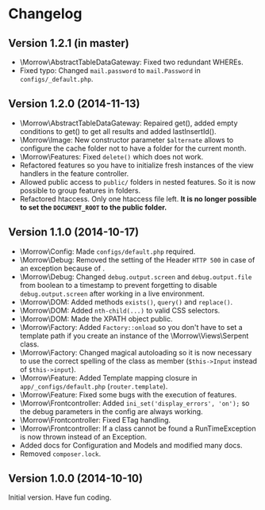 Changelog
============

Version 1.2.1 (in master)
-------------

* \Morrow\AbstractTableDataGateway: Fixed two redundant WHEREs.
* Fixed typo: Changed `mail.password` to `mail.Password` in `configs/_default.php`.


Version 1.2.0 (2014-11-13)
-------------

* \Morrow\AbstractTableDataGateway: Repaired get(), added empty conditions to get() to get all results and added lastInsertId().
* \Morrow\Image: New constructor parameter `$alternate` allows to configure the cache folder not to have a folder for the current month.
* \Morrow\Features: Fixed `delete()` which does not work.
* Refactored features so you have to initialize fresh instances of the view handlers in the feature controller.
* Allowed public access to `public/` folders in nested features. So it is now possible to group features in folders.
* Refactored htaccess. Only one htaccess file left. **It is no longer possible to set the `DOCUMENT_ROOT` to the public folder.**


Version 1.1.0 (2014-10-17)
-------------

* \Morrow\Config: Made `configs/default.php` required.
* \Morrow\Debug: Removed the setting of the Header `HTTP 500` in case of an exception because of .
* \Morrow\Debug: Changed `debug.output.screen` and `debug.output.file` from boolean to a timestamp to prevent forgetting to disable `debug.output.screen` after working in a live environment.
* \Morrow\DOM: Added methods `exists()`, `query()` and `replace()`.
* \Morrow\DOM: Added `nth-child(...)` to valid CSS selectors.
* \Morrow\DOM: Made the XPATH object public.
* \Morrow\Factory: Added `Factory::onload` so you don't have to set a template path if you create an instance of the \Morrow\Views\Serpent class.
* \Morrow\Factory: Changed magical autoloading so it is now necessary to use the correct spelling of the class as member (`$this->Input` instead of `$this->input`).
* \Morrow\Feature: Added Template mapping closure in `app/_configs/default.php` (`router.template`).
* \Morrow\Feature: Fixed some bugs with the execution of features.
* \Morrow\Frontcontroller: Added `ini_set('display_errors', 'on');` so the debug parameters in the config are always working.
* \Morrow\Frontcontroller: Fixed ETag handling.
* \Morrow\Frontcontroller: If a class cannot be found a RunTimeException is now thrown instead of an Exception.
* Added docs for Configuration and Models and modified many docs.
* Removed `composer.lock`.


Version 1.0.0 (2014-10-10)
-------------

Initial version. Have fun coding.

